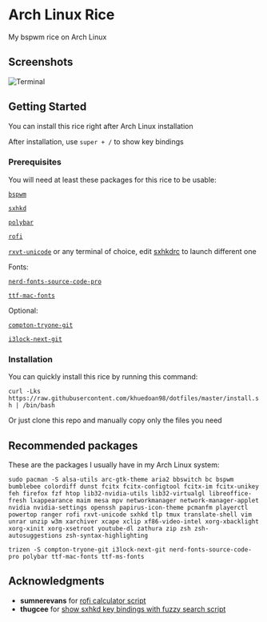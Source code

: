 # Arch Linux Rice

My bspwm rice on Arch Linux

## Screenshots

![Terminal](Picture/Screenshots/screenshot-20190401-075230.png)

## Getting Started

You can install this rice right after Arch Linux installation

After installation, use `super + /` to show key bindings

### Prerequisites

You will need at least these packages for this rice to be usable:

[`bspwm`](https://www.archlinux.org/packages/community/x86_64/bspwm/)

[`sxhkd`](https://www.archlinux.org/packages/community/x86_64/sxhkd/)

[`polybar`](https://aur.archlinux.org/packages/polybar/)

[`rofi`](https://www.archlinux.org/packages/community/x86_64/rofi/)

[`rxvt-unicode`](https://www.archlinux.org/packages/community/x86_64/rxvt-unicode/) or any terminal of choice, edit [sxhkdrc](.config/sxhkd/sxhkdrc) to launch different one

Fonts:

[`nerd-fonts-source-code-pro`](https://aur.archlinux.org/packages/nerd-fonts-source-code-pro/)

[`ttf-mac-fonts`](https://aur.archlinux.org/packages/ttf-mac-fonts/)

Optional:

[`compton-tryone-git`](https://aur.archlinux.org/packages/compton-tryone-git/)

[`i3lock-next-git`](https://aur.archlinux.org/packages/i3lock-next-git/)

### Installation

You can quickly install this rice by running this command:

`curl -Lks https://raw.githubusercontent.com/khuedoan98/dotfiles/master/install.sh | /bin/bash`

Or just clone this repo and manually copy only the files you need

## Recommended packages

These are the packages I usually have in my Arch Linux system:

`sudo pacman -S alsa-utils arc-gtk-theme aria2 bbswitch bc bspwm bumblebee colordiff dunst fcitx fcitx-configtool fcitx-im fcitx-unikey feh firefox fzf htop lib32-nvidia-utils lib32-virtualgl libreoffice-fresh lxappearance maim mesa mpv networkmanager network-manager-applet nvidia nvidia-settings openssh papirus-icon-theme pcmanfm playerctl powertop ranger rofi rxvt-unicode sxhkd tlp tmux translate-shell vim unrar unzip w3m xarchiver xcape xclip xf86-video-intel xorg-xbacklight xorg-xinit xorg-xsetroot youtube-dl zathura zip zsh zsh-autosuggestions zsh-syntax-highlighting`

`trizen -S compton-tryone-git i3lock-next-git nerd-fonts-source-code-pro polybar ttf-mac-fonts ttf-ms-fonts`

## Acknowledgments

- **sumnerevans** for [rofi calculator script](https://github.com/sumnerevans/menu-calc)
- **thugcee** for [show sxhkd key bindings with fuzzy search script](https://www.reddit.com/r/bspwm/comments/aejyze/tip_show_sxhkd_keybindings_with_fuzzy_search/)
